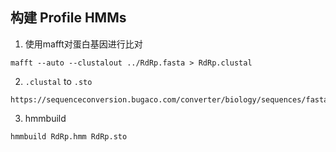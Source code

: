 
## 构建 Profile HMMs

1. 使用mafft对蛋白基因进行比对
```shell
mafft --auto --clustalout ../RdRp.fasta > RdRp.clustal
```
2. `.clustal` to `.sto`
```
https://sequenceconversion.bugaco.com/converter/biology/sequences/fasta_to_phylip.php
```
3. hmmbuild
```shell
hmmbuild RdRp.hmm RdRp.sto
```

